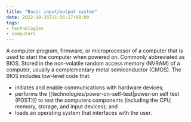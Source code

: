 ```yaml
---
title: "Basic input/output system"
date: 2022-10-26T21:56:17+08:00
tags:
- technologies
- computers
---
```


A computer program, firmware, or microprocessor of a computer that is used to start the computer when powered on. Commonly abbreviated as BIOS. Stored in the non-volatile random access memory (NVRAM) of a computer, usually a complementary metal semiconductor (CMOS). The BIOS includes low-level code that:

- initiates and enable communications with hardware devices;
- performs the [[technologies/power-on-self-test|power-on self test (POST)]] to test the computers components (including the CPU, memory, storage, and input devices); and
- loads an operating system that interfaces with the user.